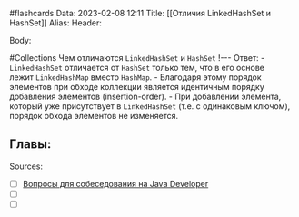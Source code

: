 #flashcards
Data: 2023-02-08 12:11
Title: [[Отличия LinkedHashSet и HashSet]]
Alias:
Header:




Body:



#Collections 
Чем отличаются `LinkedHashSet` и `HashSet`
!---
Ответ:
	- `LinkedHashSet` отличается от `HashSet` только тем, что в его основе лежит `LinkedHashMap` вместо `HashMap`.
	- Благодаря этому порядок элементов при обходе коллекции является идентичным порядку добавления элементов (insertion-order).
	- При добавлении элемента, который уже присутствует в `LinkedHashSet` (т.е. с одинаковым ключом), порядок обхода элементов не изменяется.
<!--SR:!2023-11-03,10,330-->




Главы:
-


Sources:
- [ ] [Вопросы для собеседования на Java Developer](https://github.com/enhorse/java-interview/blob/master/README.md#%D0%9E%D0%9E%D0%9F)
- [ ] []()
- [ ] []()
